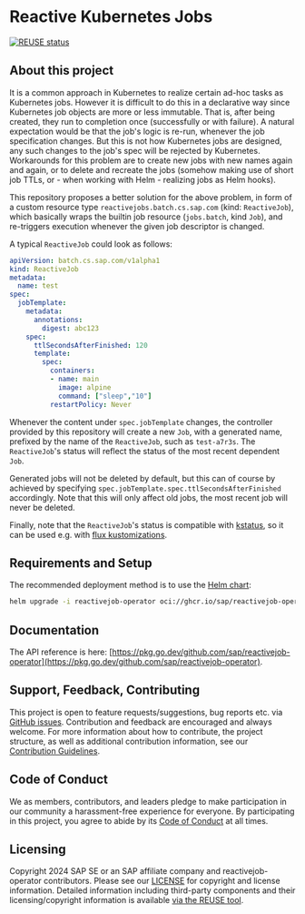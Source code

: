 # Reactive Kubernetes Jobs

[![REUSE status](https://api.reuse.software/badge/github.com/SAP/reactivejob-operator)](https://api.reuse.software/info/github.com/SAP/reactivejob-operator)

## About this project

It is a common approach in Kubernetes to realize certain ad-hoc tasks as Kubernetes jobs.
However it is difficult to do this in a declarative way since Kubernetes job objects are more or less immutable.
That is, after being created, they run to completion once (successfully or with failure).
A natural expectation would be that the job's logic is re-run, whenever the job specification changes.
But this is not how Kubernetes jobs are designed, any such changes to the job's spec will be rejected by Kubernetes.
Workarounds for this problem are to create new jobs with new names again and again, or to delete and recreate the jobs (somehow making use of short job TTLs, or - when working with Helm - realizing jobs as Helm hooks).

This repository proposes a better solution for the above problem, in form of a custom resource type `reactivejobs.batch.cs.sap.com` (kind: `ReactiveJob`),
which basically wraps the builtin job resource (`jobs.batch`, kind `Job`), and re-triggers execution whenever the given job descriptor is changed.

A typical `ReactiveJob` could look as follows:

```yaml
apiVersion: batch.cs.sap.com/v1alpha1
kind: ReactiveJob
metadata:
  name: test
spec:
  jobTemplate:
    metadata:
      annotations:
        digest: abc123
    spec:
      ttlSecondsAfterFinished: 120
      template:
        spec:
          containers:
          - name: main
            image: alpine
            command: ["sleep","10"]
          restartPolicy: Never
```

Whenever the content under `spec.jobTemplate` changes, the controller provided by this repository will create a new `Job`, with a generated name, prefixed by the name of the `ReactiveJob`, such as `test-a7r3s`. The `ReactiveJob`'s status will reflect the status of the most recent dependent `Job`.

Generated jobs will not be deleted by default, but this can of course by achieved by specifying `spec.jobTemplate.spec.ttlSecondsAfterFinished` accordingly.
Note that this will only affect old jobs, the most recent job will never be deleted.

Finally, note that the `ReactiveJob`'s status is compatible with [kstatus](https://github.com/kubernetes-sigs/cli-utils/tree/master/pkg/kstatus), so it can be used e.g. with [flux kustomizations](https://fluxcd.io/docs/components/kustomize/kustomization/).

## Requirements and Setup

The recommended deployment method is to use the [Helm chart](https://github.com/sap/reactivejob-operator-helm):

```bash
helm upgrade -i reactivejob-operator oci://ghcr.io/sap/reactivejob-operator-helm/reactivejob-operator
```

## Documentation
 
The API reference is here: [https://pkg.go.dev/github.com/sap/reactivejob-operator](https://pkg.go.dev/github.com/sap/reactivejob-operator).

## Support, Feedback, Contributing

This project is open to feature requests/suggestions, bug reports etc. via [GitHub issues](https://github.com/SAP/reactivejob-operator/issues). Contribution and feedback are encouraged and always welcome. For more information about how to contribute, the project structure, as well as additional contribution information, see our [Contribution Guidelines](CONTRIBUTING.md).

## Code of Conduct

We as members, contributors, and leaders pledge to make participation in our community a harassment-free experience for everyone. By participating in this project, you agree to abide by its [Code of Conduct](https://github.com/SAP/.github/blob/main/CODE_OF_CONDUCT.md) at all times.

## Licensing

Copyright 2024 SAP SE or an SAP affiliate company and reactivejob-operator contributors. Please see our [LICENSE](LICENSE) for copyright and license information. Detailed information including third-party components and their licensing/copyright information is available [via the REUSE tool](https://api.reuse.software/info/github.com/SAP/reactivejob-operator).
